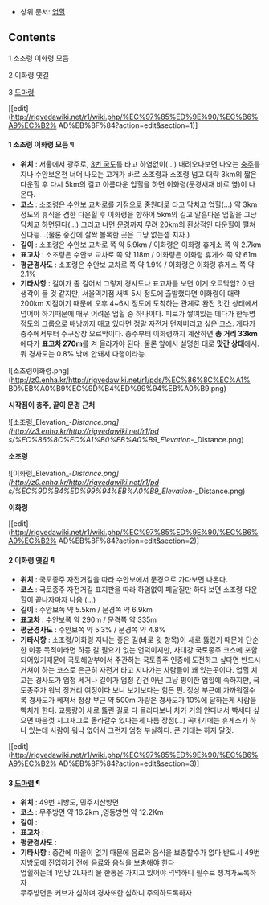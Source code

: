   * 상위 문서: [업힐](%EC%97%85%ED%9E%90.md)  

## Contents

    

1 소조령 이화령 모듬

2 이화령 옛길

3 [도마령](%EB%8F%84%EB%A7%88%EB%A0%B9.md)

[[edit](http://rigvedawiki.net/r1/wiki.php/%EC%97%85%ED%9E%90/%EC%B6%A9%EC%B2%
AD%EB%8F%84?action=edit&section=1)]

#### 1 소조령 이화령 모듬 ¶

  * **위치** : 서울에서 광주로, [3번 국도](3%EB%B2%88%20%EA%B5%AD%EB%8F%84.md)를 타고 하염없이(…) 내려오다보면 나오는 [충주](%EC%B6%A9%EC%A3%BC.md)를 지나 수안보온천 너머 나오는 고개가 바로 소조령과 소조령 넘고 대략 3km의 짧은 다운힐 후 다시 5km의 길고 아름다운 업힐을 하면 이화령(문경새재 바로 옆)이 나온다.
  * **코스** : 소조령은 수안보 교차로를 기점으로 중원대로 타고 닥치고 업힐(…) 약 3km 정도의 휴식을 겸한 다운힐 후 이화령을 향하어 5km의 길고 알흠다운 업힐을 그냥 닥치고 하면된다(…) 그리고 나면 [문경](%EB%AC%B8%EA%B2%BD.md)까지 무려 20km의 환상적인 다운힐이 펼쳐진다능...(물론 중간에 살짝 볼록한 곳은 그냥 없는셈 치자.)
  * **길이** : 소조령은 수안보 교차로 쪽 약 5.9km / 이화령은 이화령 휴게소 쪽 약 2.7km
  * **표고차** : 소조령은 수안보 교차로 쪽 약 118m / 이화령은 이화령 휴게소 쪽 약 61m
  * **평균경사도** : 소조령은 수안보 교차로 쪽 약 1.9% / 이화령은 이화령 휴게소 쪽 약 2.1%
  * **기타사항** : 길이가 좀 길어서 그렇지 경사도나 표고차를 보면 이게 오르막임? 이딴 생각이 들 것 같지만, 서울역기점 새벽 5시 정도에 출발했다면 이화령이 대략 200km 지점이기 때문에 오후 4~6시 정도에 도착하는 관계로 완전 맛간 상태에서 넘어야 하기때문에 매우 어려운 업힐 중 하나이다. 피로가 쌓여있는 데다가 한두명 정도의 그룹으로 배낭까지 매고 있다면 정말 자전거 던져버리고 싶은 코스. 게다가 충주에서부터 주구장창 오르막이다. 충주부터 이화령까지 계산하면 **총 거리 33km**에다가 **표고차 270m**를 겨 올라가야 된다. 물론 앞에서 설명한 대로 **맛간 상태**에서. 뭐 경사도는 0.8% 밖에 안돼서 다행이라능.

![소조령이화령.png](http://z0.enha.kr/http://rigvedawiki.net/r1/pds/%EC%86%8C%EC%A1%
B0%EB%A0%B9%EC%9D%B4%ED%99%94%EB%A0%B9.png)

  
**시작점이 충주, 끝이 문경 근처**

![소조령_Elevation_-_Distance.png](http://z3.enha.kr/http://rigvedawiki.net/r1/pd
s/%EC%86%8C%EC%A1%B0%EB%A0%B9_Elevation_-_Distance.png)

  
**소조령**

![이화령_Elevation_-_Distance.png](http://z0.enha.kr/http://rigvedawiki.net/r1/pd
s/%EC%9D%B4%ED%99%94%EB%A0%B9_Elevation_-_Distance.png)

  
**이화령**

[[edit](http://rigvedawiki.net/r1/wiki.php/%EC%97%85%ED%9E%90/%EC%B6%A9%EC%B2%
AD%EB%8F%84?action=edit&section=2)]

#### 2 이화령 옛길 ¶

  * **위치** : 국토종주 자전거길을 따라 수안보에서 문경으로 가다보면 나온다. 
  * **코스** : 국토종주 자전거길 표지판을 따라 하염없이 페달질만 하다 보면 소조령 다운힐이 끝나자마자 나옴 (...)
  * **길이** : 수안보쪽 약 5.5km / 문경쪽 약 6.9km
  * **표고차** : 수안보쪽 약 290m / 문경쪽 약 335m
  * **평균경사도** : 수안보쪽 약 5.3% / 문경쪽 약 4.8%
  * **기타사항** : 소조령/이화령 지나는 좋은 길(바로 윗 항목)이 새로 뚫렸기 때문에 단순한 이동 목적이라면 하등 갈 필요가 없는 언덕이지만, 사대강 국토종주 코스에 포함되어있기때문에 국토해양부에서 주관하는 국토종주 인증에 도전하고 싶다면 반드시 거쳐야 하는 코스로 은근히 자전거 타고 지나가는 사람들이 꽤 있는곳이다. 업힐 치고는 경사도가 엄청 쎄거나 길이가 엄청 긴건 아닌 그냥 평이한 업힐에 속하지만, 국토종주가 워낙 장거리 여정이다 보니 보기보다는 힘든 편. 정상 부근에 가까워질수록 경사도가 쎄져서 정상 부근 약 500m 가량은 경사도가 10%에 달하는게 사람을 빡치게 한다. 교통량이 새로 뚫린 길로 다 몰리다보니 차가 거의 안다녀서 빡세다 싶으면 마음껏 지그재그로 올라갈수 있다는게 나름 장점(...) 꼭대기에는 휴게소가 하나 있는데 사람이 워낙 없어서 그런지 엄청 부실하다. 큰 기대는 하지 말것.  

[[edit](http://rigvedawiki.net/r1/wiki.php/%EC%97%85%ED%9E%90/%EC%B6%A9%EC%B2%
AD%EB%8F%84?action=edit&section=3)]

#### 3 [도마령](%EB%8F%84%EB%A7%88%EB%A0%B9.md) ¶

  * **위치** : 49번 지방도, 민주지산방면
  * **코스** : 무주방면 약 16.2km ,영동방면 약 12.2Km
  * **길이** :
  * **표고차** : 
  * **평균경사도** :
  * **기타사항** : 중간에 마을이 없기 때문에 음료와 음식을 보충할수가 없다 
반드시 49번 지방도에 진입하기 전에 음료와 음식을 보충해야 한다  
업힐하는데 1인당 2L짜리 물 한통은 가지고 있어야 넉넉하니 필수로 챙겨가도록하자  
무주방면은 커브가 심하며 경사또한 심하니 주의하도록하자

